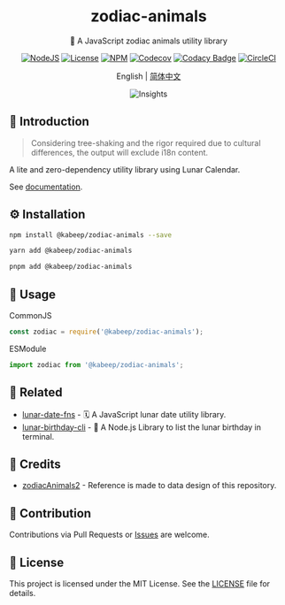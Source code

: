<div align="center">

<h1>zodiac-animals</h1>

🐼 A JavaScript zodiac animals utility library

[![NodeJS][node-image]][node-url]
[![License][license-image]][license-url]
[![NPM][npm-image]][npm-url]
[![Codecov][codecov-image]][codecov-url]
[![Codacy Badge][codacy-image]][codacy-url]
[![CircleCI][circleci-image]][circleci-url]

English | [简体中文][zh-cn-url]

![Insights][insights-url]

</div>

## 📖 Introduction

> Considering tree-shaking and the rigor required due to cultural differences,
> the output will exclude i18n content.

A lite and zero-dependency utility library using Lunar Calendar.

See [documentation][docs-url].

## ⚙️ Installation

```bash
npm install @kabeep/zodiac-animals --save
```

```bash
yarn add @kabeep/zodiac-animals
```

```bash
pnpm add @kabeep/zodiac-animals
```

## 🚀 Usage

CommonJS

```javascript
const zodiac = require('@kabeep/zodiac-animals');
```

ESModule

```javascript
import zodiac from '@kabeep/zodiac-animals';
```

## 🔗 Related

- [lunar-date-fns][lunar-date-fns-url] - 🗓️ A JavaScript lunar date utility library.
- [lunar-birthday-cli][lunar-birthday-cli-url] - 🎂 A Node.js Library to list the lunar birthday in terminal.

## 🏅 Credits

- [zodiacAnimals2][credits-url] - Reference is made to data design of this repository.

## 🤝 Contribution

Contributions via Pull Requests or [Issues][issues-url] are welcome.

## 📄 License

This project is licensed under the MIT License. See the [LICENSE][license-url] file for details.


[node-image]: https://img.shields.io/node/v/%40kabeep%2Fzodiac-animals?color=lightseagreen
[node-url]: https://nodejs.org/docs/latest/api/

[npm-image]: https://img.shields.io/npm/d18m/%40kabeep%2Fzodiac-animals?color=cornflowerblue
[npm-url]: https://www.npmjs.com/package/@kabeep/zodiac-animals

[codecov-image]: https://codecov.io/gh/kabeep/zodiac-animals/graph/badge.svg?token=SN18SFJw3N
[codecov-url]: https://codecov.io/gh/kabeep/zodiac-animals

[codacy-image]: https://app.codacy.com/project/badge/Grade/f9ecd4622c104d4eb0d6f1a5e289e8fe
[codacy-url]: https://app.codacy.com/gh/kabeep/zodiac-animals/dashboard?utm_source=gh&utm_medium=referral&utm_content=&utm_campaign=Badge_grade

[circleci-image]: https://dl.circleci.com/status-badge/img/gh/kabeep/zodiac-animals/tree/master.svg?style=shield
[circleci-url]: https://dl.circleci.com/status-badge/redirect/gh/kabeep/zodiac-animals/tree/master

[insights-url]: https://repobeats.axiom.co/api/embed/587b7e5e404afd72869d684be271f8ca28f350ef.svg "Repobeats analytics image"

[docs-url]: https://kabeep.github.io/zodiac-animals
[issues-url]: https://github.com/kabeep/zodiac-animals/issues

[license-image]: https://img.shields.io/github/license/kabeep/zodiac-animals?color=slateblue
[license-url]: LICENSE

[en-us-url]: README.md
[zh-cn-url]: README.zh-CN.md

[lunar-date-fns-url]: https://github.com/kabeep/lunar-date-fns
[lunar-birthday-cli-url]: https://github.com/kabeep/lunar-birthday-cli
[credits-url]: https://github.com/davisnatalie/zodiacAnimals2

